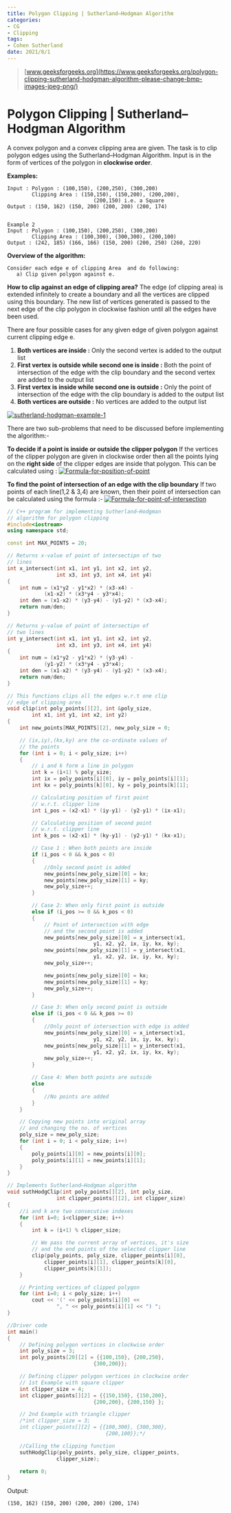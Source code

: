```yaml
---
title: Polygon Clipping | Sutherland–Hodgman Algorithm
categories:
- CG
- Clipping
tags:
- Cohen Sutherland
date: 2021/8/1
---
```




> [www.geeksforgeeks.org](https://www.geeksforgeeks.org/polygon-clipping-sutherland-hodgman-algorithm-please-change-bmp-images-jpeg-png/)

# Polygon Clipping | Sutherland–Hodgman Algorithm

A convex polygon and a convex clipping area are given. The task is to clip polygon edges using the Sutherland–Hodgman Algorithm. Input is in the form of vertices of the polygon in **clockwise order**.

**Examples:**

```
Input : Polygon : (100,150), (200,250), (300,200)
        Clipping Area : (150,150), (150,200), (200,200), 
                            (200,150) i.e. a Square    
Output : (150, 162) (150, 200) (200, 200) (200, 174) 


Example 2
Input : Polygon : (100,150), (200,250), (300,200)
        Clipping Area : (100,300), (300,300), (200,100) 
Output : (242, 185) (166, 166) (150, 200) (200, 250) (260, 220) 
```

**Overview of the algorithm:**

```
Consider each edge e of clipping Area  and do following:
   a) Clip given polygon against e.
```

**How to clip against an edge of clipping area?**
The edge (of clipping area) is extended infinitely to create a boundary and all the vertices are clipped using this boundary. The new list of vertices generated is passed to the next edge of the clip polygon in clockwise fashion until all the edges have been used.

There are four possible cases for any given edge of given polygon against current clipping edge e.





1. **Both vertices are inside :** Only the second vertex is added to the output list
2. **First vertex is outside while second one is inside :** Both the point of intersection of the edge with the clip boundary and the second vertex are added to the output list
3. **First vertex is inside while second one is outside :** Only the point of intersection of the edge with the clip boundary is added to the output list
4. **Both vertices are outside :** No vertices are added to the output list

[![sutherland-hodgman-example-1](https://media.geeksforgeeks.org/wp-content/cdn-uploads/Sutherland-Hodgman-Example-1-1.jpg)](https://media.geeksforgeeks.org/wp-content/cdn-uploads/Sutherland-Hodgman-Example-1-1.jpg)

There are two sub-problems that need to be discussed before implementing the algorithm:-

**To decide if a point is inside or outside the clipper polygon**
If the vertices of the clipper polygon are given in clockwise order then all the points lying on the **right side** of the clipper edges are inside that polygon. This can be calculated using :
[![Formula-for-position-of-point](https://media.geeksforgeeks.org/wp-content/uploads/Formula-for-position-of-point.jpg)](https://media.geeksforgeeks.org/wp-content/uploads/Formula-for-position-of-point.jpg)

**To find the point of intersection of an edge with the clip boundary**
If two points of each line(1,2 & 3,4) are known, then their point of intersection can be calculated using the formula :-
[![Formula-for-point-of-intersection](https://media.geeksforgeeks.org/wp-content/uploads/Formula-for-point-of-intersection.jpg)](https://media.geeksforgeeks.org/wp-content/uploads/Formula-for-point-of-intersection.jpg)

```cpp
// C++ program for implementing Sutherland–Hodgman
// algorithm for polygon clipping
#include<iostream>
using namespace std;

const int MAX_POINTS = 20;

// Returns x-value of point of intersectipn of two
// lines
int x_intersect(int x1, int y1, int x2, int y2,
				int x3, int y3, int x4, int y4)
{
	int num = (x1*y2 - y1*x2) * (x3-x4) -
			(x1-x2) * (x3*y4 - y3*x4);
	int den = (x1-x2) * (y3-y4) - (y1-y2) * (x3-x4);
	return num/den;
}

// Returns y-value of point of intersectipn of
// two lines
int y_intersect(int x1, int y1, int x2, int y2,
				int x3, int y3, int x4, int y4)
{
	int num = (x1*y2 - y1*x2) * (y3-y4) -
			(y1-y2) * (x3*y4 - y3*x4);
	int den = (x1-x2) * (y3-y4) - (y1-y2) * (x3-x4);
	return num/den;
}

// This functions clips all the edges w.r.t one clip
// edge of clipping area
void clip(int poly_points[][2], int &poly_size,
		int x1, int y1, int x2, int y2)
{
	int new_points[MAX_POINTS][2], new_poly_size = 0;

	// (ix,iy),(kx,ky) are the co-ordinate values of
	// the points
	for (int i = 0; i < poly_size; i++)
	{
		// i and k form a line in polygon
		int k = (i+1) % poly_size;
		int ix = poly_points[i][0], iy = poly_points[i][1];
		int kx = poly_points[k][0], ky = poly_points[k][1];

		// Calculating position of first point
		// w.r.t. clipper line
		int i_pos = (x2-x1) * (iy-y1) - (y2-y1) * (ix-x1);

		// Calculating position of second point
		// w.r.t. clipper line
		int k_pos = (x2-x1) * (ky-y1) - (y2-y1) * (kx-x1);

		// Case 1 : When both points are inside
		if (i_pos < 0 && k_pos < 0)
		{
			//Only second point is added
			new_points[new_poly_size][0] = kx;
			new_points[new_poly_size][1] = ky;
			new_poly_size++;
		}

		// Case 2: When only first point is outside
		else if (i_pos >= 0 && k_pos < 0)
		{
			// Point of intersection with edge
			// and the second point is added
			new_points[new_poly_size][0] = x_intersect(x1,
							y1, x2, y2, ix, iy, kx, ky);
			new_points[new_poly_size][1] = y_intersect(x1,
							y1, x2, y2, ix, iy, kx, ky);
			new_poly_size++;

			new_points[new_poly_size][0] = kx;
			new_points[new_poly_size][1] = ky;
			new_poly_size++;
		}

		// Case 3: When only second point is outside
		else if (i_pos < 0 && k_pos >= 0)
		{
			//Only point of intersection with edge is added
			new_points[new_poly_size][0] = x_intersect(x1,
							y1, x2, y2, ix, iy, kx, ky);
			new_points[new_poly_size][1] = y_intersect(x1,
							y1, x2, y2, ix, iy, kx, ky);
			new_poly_size++;
		}

		// Case 4: When both points are outside
		else
		{
			//No points are added
		}
	}

	// Copying new points into original array
	// and changing the no. of vertices
	poly_size = new_poly_size;
	for (int i = 0; i < poly_size; i++)
	{
		poly_points[i][0] = new_points[i][0];
		poly_points[i][1] = new_points[i][1];
	}
}

// Implements Sutherland–Hodgman algorithm
void suthHodgClip(int poly_points[][2], int poly_size,
				int clipper_points[][2], int clipper_size)
{
	//i and k are two consecutive indexes
	for (int i=0; i<clipper_size; i++)
	{
		int k = (i+1) % clipper_size;

		// We pass the current array of vertices, it's size
		// and the end points of the selected clipper line
		clip(poly_points, poly_size, clipper_points[i][0],
			clipper_points[i][1], clipper_points[k][0],
			clipper_points[k][1]);
	}

	// Printing vertices of clipped polygon
	for (int i=0; i < poly_size; i++)
		cout << '(' << poly_points[i][0] <<
				", " << poly_points[i][1] << ") ";
}

//Driver code
int main()
{
	// Defining polygon vertices in clockwise order
	int poly_size = 3;
	int poly_points[20][2] = {{100,150}, {200,250},
							{300,200}};

	// Defining clipper polygon vertices in clockwise order
	// 1st Example with square clipper
	int clipper_size = 4;
	int clipper_points[][2] = {{150,150}, {150,200},
							{200,200}, {200,150} };

	// 2nd Example with triangle clipper
	/*int clipper_size = 3;
	int clipper_points[][2] = {{100,300}, {300,300},
								{200,100}};*/

	//Calling the clipping function
	suthHodgClip(poly_points, poly_size, clipper_points,
				clipper_size);

	return 0;
}
```

Output:

```
(150, 162) (150, 200) (200, 200) (200, 174)
```

